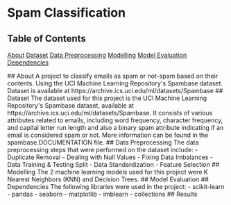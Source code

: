 # Spam Classification

## Table of Contents
[About](#about)
[Dataset](#data)
[Data Preprocessing](#preprocess)
[Modelling](#model)
[Model Evaluation](#eval)
[Dependencies](#dependencies)

<a name="about"/>
## About
A project to classify emails as spam or not-spam based on their contents. Using the UCI Machine Learning Repository's Spambase dataset.
Dataset is available at https://archive.ics.uci.edu/ml/datasets/Spambase

<a name="data"/>
## Dataset
The dataset used for this project is the UCI Machine Learning Repository's Spambase dataset, available at https://archive.ics.uci.edu/ml/datasets/Spambase. 
It consists of various attributes related to emails, including word frequency, character frequency, and capital letter run length and 
also a binary spam attribute indicating if an email is considered spam or not.
More information can be found in the spambase.DOCUMENTATION file.

<a name="preprocess"/>
## Data Preprocessing
The data preprocessing steps that were performed on the dataset include:
- Duplicate Removal
- Dealing with Null Values
- Fixing Data Imbalances
- Data Training & Testing Split
- Data Standardization
- Feature Selection

<a name="model"/>
## Modelling
The 2 machine learning models used for this project were K Nearest Neighbors (KNN) and Decision Trees.

<a name="eval"/>
## Model Evaluation

<a name="dependencies"/>
## Dependencies
The following libraries were used in the project:
- scikit-learn
- pandas
- seaborn
- matplotlib
- imblearn
- collections

<a name="results"/>
## Results
